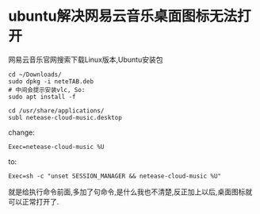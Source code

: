 # ubuntu解决网易云音乐桌面图标无法打开

网易云音乐官网搜索下载Linux版本,Ubuntu安装包

```shell
cd ~/Downloads/
sudo dpkg -i neteTAB.deb
# 中间会提示安装vlc, So:
sudo apt install -f

cd /usr/share/applications/
subl netease-cloud-music.desktop
```

change:

`Exec=netease-cloud-music %U`

to:

`Exec=sh -c "unset SESSION_MANAGER && netease-cloud-music %U"`

就是给执行命令前面,多加了句命令,是什么我也不清楚,反正加上以后,桌面图标就可以正常打开了.